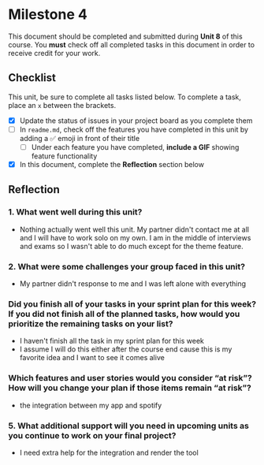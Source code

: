 # Milestone 4

This document should be completed and submitted during **Unit 8** of this course. You **must** check off all completed tasks in this document in order to receive credit for your work.

## Checklist

This unit, be sure to complete all tasks listed below. To complete a task, place an `x` between the brackets.

- [x] Update the status of issues in your project board as you complete them
- [ ] In `readme.md`, check off the features you have completed in this unit by adding a ✅ emoji in front of their title
  - [ ] Under each feature you have completed, **include a GIF** showing feature functionality
- [x] In this document, complete the **Reflection** section below

## Reflection

### 1. What went well during this unit?
- Nothing actually went well this unit. My partner didn't contact me at all and I will have to work solo on my own. I am in the middle of interviews and exams so I wasn't able to do much except for the theme feature.

### 2. What were some challenges your group faced in this unit?

- My partner didn't response to me and I was left alone with everything

### Did you finish all of your tasks in your sprint plan for this week? If you did not finish all of the planned tasks, how would you prioritize the remaining tasks on your list?

- I haven't finish all the task in my sprint plan for this week
- I assume I will do this either after the course end cause this is my favorite idea and I want to see it comes alive

### Which features and user stories would you consider “at risk”? How will you change your plan if those items remain “at risk”?

- the integration between my app and spotify

### 5. What additional support will you need in upcoming units as you continue to work on your final project?

- I need extra help for the integration and render the tool
